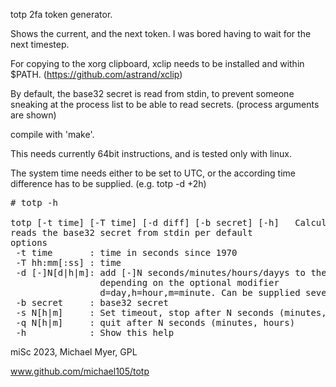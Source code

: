 totp 2fa token generator.


Shows the current, and the next token. I was bored having to wait for the next timestep.

For copying to the xorg clipboard, xclip needs to be installed and within $PATH.
(https://github.com/astrand/xclip)


By default, the base32 secret is read from stdin,
to prevent someone sneaking at the process list to be able
to read secrets. (process arguments are shown)



compile with 'make'.


This needs currently 64bit instructions,
and is tested only with linux.


The system time needs either to be set to UTC,
or the according time difference has to be supplied. (e.g. totp -d +2h)


<pre>
# totp -h

totp [-t time] [-T time] [-d diff] [-b secret] [-h]   Calculate 2fa otp tokens.
reads the base32 secret from stdin per default
options
 -t time       : time in seconds since 1970
 -T hh:mm[:ss] : time
 -d [-]N[d|h|m]: add [-]N seconds/minutes/hours/dayys to the current time,
                 depending on the optional modifier
                 d=day,h=hour,m=minute. Can be supplied several times, or with -t/-T
 -b secret     : base32 secret
 -s N[h|m]     : Set timeout, stop after N seconds (minutes, hours)
 -q N[h|m]     : quit after N seconds (minutes, hours)
 -h            : Show this help
</pre>



miSc 2023, Michael Myer, GPL

www.github.com/michael105/totp

